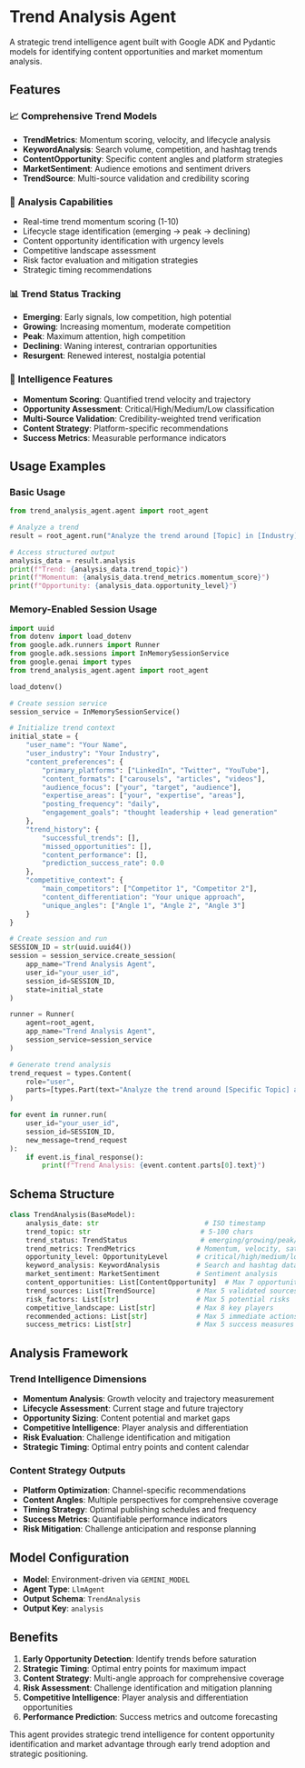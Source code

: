 # Trend Analysis Agent

A strategic trend intelligence agent built with Google ADK and Pydantic models for identifying content opportunities and market momentum analysis.

## Features

### 📈 **Comprehensive Trend Models**
- **TrendMetrics**: Momentum scoring, velocity, and lifecycle analysis
- **KeywordAnalysis**: Search volume, competition, and hashtag trends
- **ContentOpportunity**: Specific content angles and platform strategies
- **MarketSentiment**: Audience emotions and sentiment drivers
- **TrendSource**: Multi-source validation and credibility scoring

### 🎯 **Analysis Capabilities**
- Real-time trend momentum scoring (1-10)
- Lifecycle stage identification (emerging → peak → declining)
- Content opportunity identification with urgency levels
- Competitive landscape assessment
- Risk factor evaluation and mitigation strategies
- Strategic timing recommendations

### 📊 **Trend Status Tracking**
- **Emerging**: Early signals, low competition, high potential
- **Growing**: Increasing momentum, moderate competition
- **Peak**: Maximum attention, high competition
- **Declining**: Waning interest, contrarian opportunities
- **Resurgent**: Renewed interest, nostalgia potential

### 🔧 **Intelligence Features**
- **Momentum Scoring**: Quantified trend velocity and trajectory
- **Opportunity Assessment**: Critical/High/Medium/Low classification
- **Multi-Source Validation**: Credibility-weighted trend verification
- **Content Strategy**: Platform-specific recommendations
- **Success Metrics**: Measurable performance indicators

## Usage Examples

### Basic Usage
```python
from trend_analysis_agent.agent import root_agent

# Analyze a trend
result = root_agent.run("Analyze the trend around [Topic] in [Industry]")

# Access structured output
analysis_data = result.analysis
print(f"Trend: {analysis_data.trend_topic}")
print(f"Momentum: {analysis_data.trend_metrics.momentum_score}")
print(f"Opportunity: {analysis_data.opportunity_level}")
```

### Memory-Enabled Session Usage
```python
import uuid
from dotenv import load_dotenv
from google.adk.runners import Runner
from google.adk.sessions import InMemorySessionService
from google.genai import types
from trend_analysis_agent.agent import root_agent

load_dotenv()

# Create session service
session_service = InMemorySessionService()

# Initialize trend context
initial_state = {
    "user_name": "Your Name",
    "user_industry": "Your Industry",
    "content_preferences": {
        "primary_platforms": ["LinkedIn", "Twitter", "YouTube"],
        "content_formats": ["carousels", "articles", "videos"],
        "audience_focus": ["your", "target", "audience"],
        "expertise_areas": ["your", "expertise", "areas"],
        "posting_frequency": "daily",
        "engagement_goals": "thought leadership + lead generation"
    },
    "trend_history": {
        "successful_trends": [],
        "missed_opportunities": [],
        "content_performance": [],
        "prediction_success_rate": 0.0
    },
    "competitive_context": {
        "main_competitors": ["Competitor 1", "Competitor 2"],
        "content_differentiation": "Your unique approach",
        "unique_angles": ["Angle 1", "Angle 2", "Angle 3"]
    }
}

# Create session and run
SESSION_ID = str(uuid.uuid4())
session = session_service.create_session(
    app_name="Trend Analysis Agent",
    user_id="your_user_id",
    session_id=SESSION_ID,
    state=initial_state
)

runner = Runner(
    agent=root_agent,
    app_name="Trend Analysis Agent",
    session_service=session_service
)

# Generate trend analysis
trend_request = types.Content(
    role="user",
    parts=[types.Part(text="Analyze the trend around [Specific Topic] and identify content opportunities for maximum engagement")]
)

for event in runner.run(
    user_id="your_user_id",
    session_id=SESSION_ID,
    new_message=trend_request
):
    if event.is_final_response():
        print(f"Trend Analysis: {event.content.parts[0].text}")
```

## Schema Structure

```python
class TrendAnalysis(BaseModel):
    analysis_date: str                          # ISO timestamp
    trend_topic: str                           # 5-100 chars
    trend_status: TrendStatus                  # emerging/growing/peak/declining/resurgent
    trend_metrics: TrendMetrics               # Momentum, velocity, saturation
    opportunity_level: OpportunityLevel       # critical/high/medium/low
    keyword_analysis: KeywordAnalysis         # Search and hashtag data
    market_sentiment: MarketSentiment         # Sentiment analysis
    content_opportunities: List[ContentOpportunity]  # Max 7 opportunities
    trend_sources: List[TrendSource]          # Max 5 validated sources
    risk_factors: List[str]                   # Max 5 potential risks
    competitive_landscape: List[str]          # Max 8 key players
    recommended_actions: List[str]            # Max 5 immediate actions
    success_metrics: List[str]                # Max 5 success measures
```

## Analysis Framework

### Trend Intelligence Dimensions
- **Momentum Analysis**: Growth velocity and trajectory measurement
- **Lifecycle Assessment**: Current stage and future trajectory
- **Opportunity Sizing**: Content potential and market gaps
- **Competitive Intelligence**: Player analysis and differentiation
- **Risk Evaluation**: Challenge identification and mitigation
- **Strategic Timing**: Optimal entry points and content calendar

### Content Strategy Outputs
- **Platform Optimization**: Channel-specific recommendations
- **Content Angles**: Multiple perspectives for comprehensive coverage
- **Timing Strategy**: Optimal publishing schedules and frequency
- **Success Metrics**: Quantifiable performance indicators
- **Risk Mitigation**: Challenge anticipation and response planning

## Model Configuration

- **Model**: Environment-driven via `GEMINI_MODEL`
- **Agent Type**: `LlmAgent`
- **Output Schema**: `TrendAnalysis`
- **Output Key**: `analysis`

## Benefits

1. **Early Opportunity Detection**: Identify trends before saturation
2. **Strategic Timing**: Optimal entry points for maximum impact
3. **Content Strategy**: Multi-angle approach for comprehensive coverage
4. **Risk Assessment**: Challenge identification and mitigation planning
5. **Competitive Intelligence**: Player analysis and differentiation opportunities
6. **Performance Prediction**: Success metrics and outcome forecasting

This agent provides strategic trend intelligence for content opportunity identification and market advantage through early trend adoption and strategic positioning.